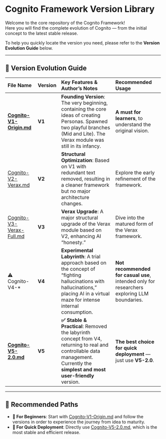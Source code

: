 # Cognito Framework Version Library  

Welcome to the core repository of the Cognito Framework!  
Here you will find the complete evolution of Cognito — from the initial concept to the latest stable release.  

To help you quickly locate the version you need, please refer to the **Version Evolution Guide** below.  

---

## 🧭 Version Evolution Guide  

| File Name | Version | Key Features & Author’s Notes | Recommended Usage |
| :--- | :--- | :--- | :--- |
| [**Cognito-V1-Origin.md**](./Cognito-V1-Origin.md) | **V1** | **Founding Version**: The very beginning, containing the core ideas of creating Personas. Spawned two playful branches (Mid and Lite). The Verax module was still in its infancy. | **A must for learners**, to understand the original vision. |
| [Cognito-V2-Verax.md](./Cognito-V2-Verax.md) | **V2** | **Structural Optimization**: Based on V1 with redundant text removed, resulting in a cleaner framework but no major architecture changes. | Explore the early refinement of the framework. |
| [Cognito-V3-Verax-Full.md](./Cognito-V3-Verax-Full.md) | **V3** | **Verax Upgrade**: A major structural upgrade of the Verax module based on V2, enhancing AI “honesty.” | Dive into the matured form of the Verax framework. |
| ⚠️ Cognito-V4-* | **V4** | **Experimental Labyrinth**: A trial approach based on the concept of “fighting hallucinations with hallucinations,” placing AI in a virtual maze for intense internal consumption. | **Not recommended for casual use**, intended only for researchers exploring LLM boundaries. |
| [**Cognito-V5-2.0.md**](./Cognito-V5-2.0.md) | **V5** | **✅ Stable & Practical**: Removed the labyrinth concept from V4, returning to real and controllable data management. Currently the **simplest and most user-friendly** version. | **The best choice for quick deployment** — just use **V5-2.0**. |

---

## 📖 Recommended Paths  

- **🌱 For Beginners**: Start with [Cognito-V1-Origin.md](./Cognito-V1-Origin.md) and follow the versions in order to experience the journey from idea to maturity.  
- **🚀 For Quick Deployment**: Directly use [Cognito-V5-2.0.md](./Cognito-V5-2.0.md), which is the most stable and efficient release.  
